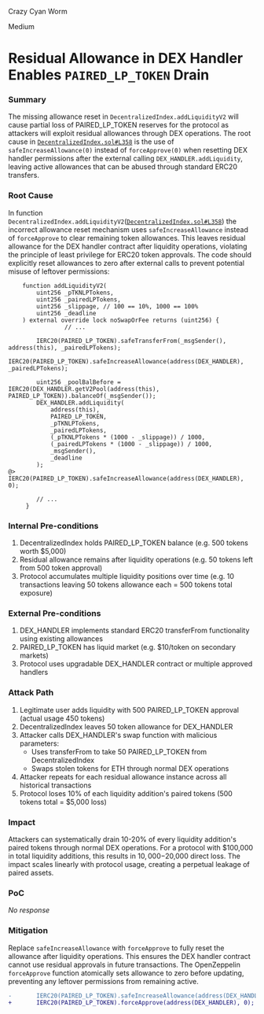 Crazy Cyan Worm

Medium

# Residual Allowance in DEX Handler Enables `PAIRED_LP_TOKEN` Drain

### Summary

The missing allowance reset in `DecentralizedIndex.addLiquidityV2` will cause partial loss of PAIRED_LP_TOKEN reserves for the protocol as attackers will exploit residual allowances through DEX operations. The root cause in [`DecentralizedIndex.sol#L358`](https://github.com/sherlock-audit/2025-01-peapods-finance/blob/main/contracts/contracts/DecentralizedIndex.sol#L358) is the use of `safeIncreaseAllowance(0)` instead of `forceApprove(0)` when resetting DEX handler permissions after the external calling `DEX_HANDLER.addLiquidity`, leaving active allowances that can be abused through standard ERC20 transfers.

### Root Cause

In function `DecentralizedIndex.addLiquidityV2`([`DecentralizedIndex.sol#L358`](https://github.com/sherlock-audit/2025-01-peapods-finance/blob/main/contracts/contracts/DecentralizedIndex.sol#L358)) the incorrect allowance reset mechanism uses `safeIncreaseAllowance` instead of `forceApprove` to clear remaining token allowances. This leaves residual allowance for the DEX handler contract after liquidity operations, violating the principle of least privilege for ERC20 token approvals. The code should explicitly reset allowances to zero after external calls to prevent potential misuse of leftover permissions:

```solidity
    function addLiquidityV2(
        uint256 _pTKNLPTokens,
        uint256 _pairedLPTokens,
        uint256 _slippage, // 100 == 10%, 1000 == 100%
        uint256 _deadline
    ) external override lock noSwapOrFee returns (uint256) {
				// ...

        IERC20(PAIRED_LP_TOKEN).safeTransferFrom(_msgSender(), address(this), _pairedLPTokens);
        IERC20(PAIRED_LP_TOKEN).safeIncreaseAllowance(address(DEX_HANDLER), _pairedLPTokens);

        uint256 _poolBalBefore = IERC20(DEX_HANDLER.getV2Pool(address(this), PAIRED_LP_TOKEN)).balanceOf(_msgSender());
        DEX_HANDLER.addLiquidity(
            address(this),
            PAIRED_LP_TOKEN,
            _pTKNLPTokens,
            _pairedLPTokens,
            (_pTKNLPTokens * (1000 - _slippage)) / 1000,
            (_pairedLPTokens * (1000 - _slippage)) / 1000,
            _msgSender(),
            _deadline
        );
@>      IERC20(PAIRED_LP_TOKEN).safeIncreaseAllowance(address(DEX_HANDLER), 0);
        
        // ...
     }
```

### Internal Pre-conditions

1. DecentralizedIndex holds PAIRED_LP_TOKEN balance (e.g. 500 tokens worth $5,000)
2. Residual allowance remains after liquidity operations (e.g. 50 tokens left from 500 token approval)
3. Protocol accumulates multiple liquidity positions over time (e.g. 10 transactions leaving 50 tokens allowance each = 500 tokens total exposure)

### External Pre-conditions

1. DEX_HANDLER implements standard ERC20 transferFrom functionality using existing allowances
2. PAIRED_LP_TOKEN has liquid market (e.g. $10/token on secondary markets)
3. Protocol uses upgradable DEX_HANDLER contract or multiple approved handlers

### Attack Path

1. Legitimate user adds liquidity with 500 PAIRED_LP_TOKEN approval (actual usage 450 tokens)
2. DecentralizedIndex leaves 50 token allowance for DEX_HANDLER
3. Attacker calls DEX_HANDLER's swap function with malicious parameters:
   - Uses transferFrom to take 50 PAIRED_LP_TOKEN from DecentralizedIndex
   - Swaps stolen tokens for ETH through normal DEX operations
4. Attacker repeats for each residual allowance instance across all historical transactions
5. Protocol loses 10% of each liquidity addition's paired tokens (500 tokens total = $5,000 loss)

### Impact

Attackers can systematically drain 10-20% of every liquidity addition's paired tokens through normal DEX operations. For a protocol with $100,000 in total liquidity additions, this results in $10,000-$20,000 direct loss. The impact scales linearly with protocol usage, creating a perpetual leakage of paired assets.

### PoC

_No response_

### Mitigation

Replace `safeIncreaseAllowance` with `forceApprove` to fully reset the allowance after liquidity operations. This ensures the DEX handler contract cannot use residual approvals in future transactions. The OpenZeppelin `forceApprove` function atomically sets allowance to zero before updating, preventing any leftover permissions from remaining active.

```diff
-       IERC20(PAIRED_LP_TOKEN).safeIncreaseAllowance(address(DEX_HANDLER), 0);
+       IERC20(PAIRED_LP_TOKEN).forceApprove(address(DEX_HANDLER), 0);
```